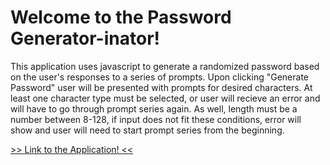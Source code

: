 # Welcome to the Password Generator-inator!

This application uses javascript to generate a randomized password based on the user's responses to a series of prompts. Upon clicking "Generate Password" user will be presented with prompts for desired characters. At least one character type must be selected, or user will recieve an error and will have to go through prompt series again. As well, length must be a number between 8-128, if input does not fit these conditions, error will show and user will need to start prompt series from the beginning.

[>> Link to the Application! <<](https://ssnakeoil.github.io/password-generator-inator/)